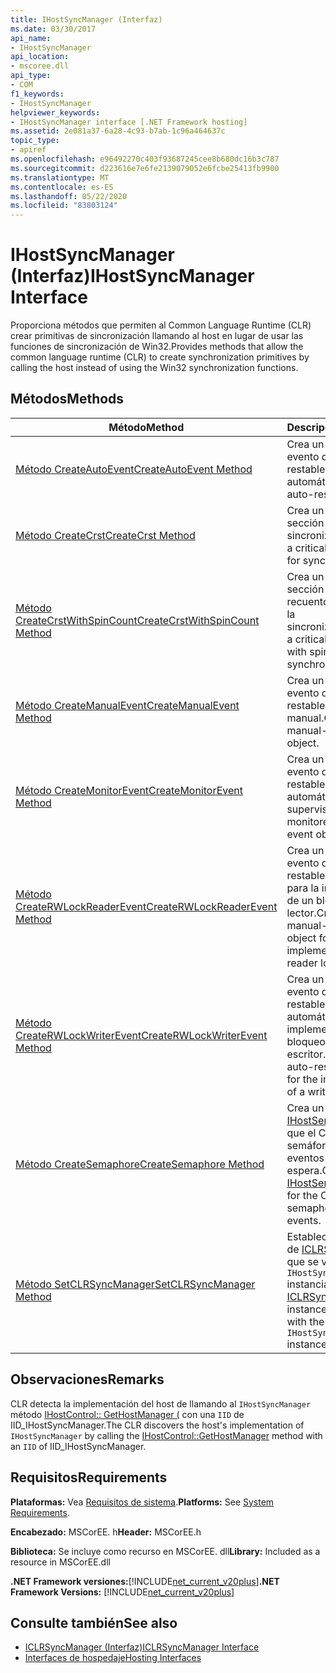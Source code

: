 ```yaml
---
title: IHostSyncManager (Interfaz)
ms.date: 03/30/2017
api_name:
- IHostSyncManager
api_location:
- mscoree.dll
api_type:
- COM
f1_keywords:
- IHostSyncManager
helpviewer_keywords:
- IHostSyncManager interface [.NET Framework hosting]
ms.assetid: 2e081a37-6a28-4c93-b7ab-1c96a464637c
topic_type:
- apiref
ms.openlocfilehash: e96492270c403f93687245cee8b680dc16b3c787
ms.sourcegitcommit: d223616e7e6fe2139079052e6fcbe25413fb9900
ms.translationtype: MT
ms.contentlocale: es-ES
ms.lasthandoff: 05/22/2020
ms.locfileid: "83803124"
---
```

# <a name="ihostsyncmanager-interface"></a><span data-ttu-id="28048-102">IHostSyncManager (Interfaz)</span><span class="sxs-lookup"><span data-stu-id="28048-102">IHostSyncManager Interface</span></span>
<span data-ttu-id="28048-103">Proporciona métodos que permiten al Common Language Runtime (CLR) crear primitivas de sincronización llamando al host en lugar de usar las funciones de sincronización de Win32.</span><span class="sxs-lookup"><span data-stu-id="28048-103">Provides methods that allow the common language runtime (CLR) to create synchronization primitives by calling the host instead of using the Win32 synchronization functions.</span></span>  
  
## <a name="methods"></a><span data-ttu-id="28048-104">Métodos</span><span class="sxs-lookup"><span data-stu-id="28048-104">Methods</span></span>  
  
|<span data-ttu-id="28048-105">Método</span><span class="sxs-lookup"><span data-stu-id="28048-105">Method</span></span>|<span data-ttu-id="28048-106">Descripción</span><span class="sxs-lookup"><span data-stu-id="28048-106">Description</span></span>|  
|------------|-----------------|  
|[<span data-ttu-id="28048-107">Método CreateAutoEvent</span><span class="sxs-lookup"><span data-stu-id="28048-107">CreateAutoEvent Method</span></span>](ihostsyncmanager-createautoevent-method.md)|<span data-ttu-id="28048-108">Crea un objeto de evento de restablecimiento automático.</span><span class="sxs-lookup"><span data-stu-id="28048-108">Creates an auto-reset event object.</span></span>|  
|[<span data-ttu-id="28048-109">Método CreateCrst</span><span class="sxs-lookup"><span data-stu-id="28048-109">CreateCrst Method</span></span>](ihostsyncmanager-createcrst-method.md)|<span data-ttu-id="28048-110">Crea un objeto de sección crítica para la sincronización.</span><span class="sxs-lookup"><span data-stu-id="28048-110">Creates a critical section object for synchronization.</span></span>|  
|[<span data-ttu-id="28048-111">Método CreateCrstWithSpinCount</span><span class="sxs-lookup"><span data-stu-id="28048-111">CreateCrstWithSpinCount Method</span></span>](ihostsyncmanager-createcrstwithspincount-method.md)|<span data-ttu-id="28048-112">Crea un objeto de sección crítica con el recuento de giros para la sincronización.</span><span class="sxs-lookup"><span data-stu-id="28048-112">Creates a critical section object with spin count for synchronization.</span></span>|  
|[<span data-ttu-id="28048-113">Método CreateManualEvent</span><span class="sxs-lookup"><span data-stu-id="28048-113">CreateManualEvent Method</span></span>](ihostsyncmanager-createmanualevent-method.md)|<span data-ttu-id="28048-114">Crea un objeto de evento de restablecimiento manual.</span><span class="sxs-lookup"><span data-stu-id="28048-114">Creates a manual-reset event object.</span></span>|  
|[<span data-ttu-id="28048-115">Método CreateMonitorEvent</span><span class="sxs-lookup"><span data-stu-id="28048-115">CreateMonitorEvent Method</span></span>](ihostsyncmanager-createmonitorevent-method.md)|<span data-ttu-id="28048-116">Crea un objeto de evento de restablecimiento automático supervisado.</span><span class="sxs-lookup"><span data-stu-id="28048-116">Creates a monitored auto-reset event object.</span></span>|  
|[<span data-ttu-id="28048-117">Método CreateRWLockReaderEvent</span><span class="sxs-lookup"><span data-stu-id="28048-117">CreateRWLockReaderEvent Method</span></span>](ihostsyncmanager-createrwlockreaderevent-method.md)|<span data-ttu-id="28048-118">Crea un objeto de evento de restablecimiento manual para la implementación de un bloqueo de lector.</span><span class="sxs-lookup"><span data-stu-id="28048-118">Creates a manual-reset event object for the implementation of a reader lock.</span></span>|  
|[<span data-ttu-id="28048-119">Método CreateRWLockWriterEvent</span><span class="sxs-lookup"><span data-stu-id="28048-119">CreateRWLockWriterEvent Method</span></span>](ihostsyncmanager-createrwlockwriterevent-method.md)|<span data-ttu-id="28048-120">Crea un objeto de evento de restablecimiento automático para la implementación de un bloqueo de escritor.</span><span class="sxs-lookup"><span data-stu-id="28048-120">Creates an auto-reset event object for the implementation of a writer lock.</span></span>|  
|[<span data-ttu-id="28048-121">Método CreateSemaphore</span><span class="sxs-lookup"><span data-stu-id="28048-121">CreateSemaphore Method</span></span>](../../../../docs/framework/unmanaged-api/hosting/ihostsyncmanager-createsemaphore-method.md)|<span data-ttu-id="28048-122">Crea un objeto [IHostSemaphore](ihostsemaphore-interface.md) para que el CLR lo use como semáforo para los eventos de espera.</span><span class="sxs-lookup"><span data-stu-id="28048-122">Creates an [IHostSemaphore](ihostsemaphore-interface.md) object for the CLR to use as a semaphore for wait events.</span></span>|  
|[<span data-ttu-id="28048-123">Método SetCLRSyncManager</span><span class="sxs-lookup"><span data-stu-id="28048-123">SetCLRSyncManager Method</span></span>](../../../../docs/framework/unmanaged-api/hosting/ihostsyncmanager-setclrsyncmanager-method.md)|<span data-ttu-id="28048-124">Establece la instancia de [ICLRSyncManager](iclrsyncmanager-interface.md) que se va a asociar a la `IHostSyncManager` instancia actual.</span><span class="sxs-lookup"><span data-stu-id="28048-124">Sets the [ICLRSyncManager](iclrsyncmanager-interface.md) instance to associate with the current `IHostSyncManager` instance.</span></span>|  
  
## <a name="remarks"></a><span data-ttu-id="28048-125">Observaciones</span><span class="sxs-lookup"><span data-stu-id="28048-125">Remarks</span></span>  
 <span data-ttu-id="28048-126">CLR detecta la implementación del host de llamando al `IHostSyncManager` método [IHostControl:: GetHostManager (](ihostcontrol-gethostmanager-method.md) con una `IID` de IID_IHostSyncManager.</span><span class="sxs-lookup"><span data-stu-id="28048-126">The CLR discovers the host's implementation of `IHostSyncManager` by calling the [IHostControl::GetHostManager](ihostcontrol-gethostmanager-method.md) method with an `IID` of IID_IHostSyncManager.</span></span>  
  
## <a name="requirements"></a><span data-ttu-id="28048-127">Requisitos</span><span class="sxs-lookup"><span data-stu-id="28048-127">Requirements</span></span>  
 <span data-ttu-id="28048-128">**Plataformas:** Vea [Requisitos de sistema](../../get-started/system-requirements.md).</span><span class="sxs-lookup"><span data-stu-id="28048-128">**Platforms:** See [System Requirements](../../get-started/system-requirements.md).</span></span>  
  
 <span data-ttu-id="28048-129">**Encabezado:** MSCorEE. h</span><span class="sxs-lookup"><span data-stu-id="28048-129">**Header:** MSCorEE.h</span></span>  
  
 <span data-ttu-id="28048-130">**Biblioteca:** Se incluye como recurso en MSCorEE. dll</span><span class="sxs-lookup"><span data-stu-id="28048-130">**Library:** Included as a resource in MSCorEE.dll</span></span>  
  
 <span data-ttu-id="28048-131">**.NET Framework versiones:**[!INCLUDE[net_current_v20plus](../../../../includes/net-current-v20plus-md.md)]</span><span class="sxs-lookup"><span data-stu-id="28048-131">**.NET Framework Versions:** [!INCLUDE[net_current_v20plus](../../../../includes/net-current-v20plus-md.md)]</span></span>  
  
## <a name="see-also"></a><span data-ttu-id="28048-132">Consulte también</span><span class="sxs-lookup"><span data-stu-id="28048-132">See also</span></span>

- [<span data-ttu-id="28048-133">ICLRSyncManager (Interfaz)</span><span class="sxs-lookup"><span data-stu-id="28048-133">ICLRSyncManager Interface</span></span>](iclrsyncmanager-interface.md)
- [<span data-ttu-id="28048-134">Interfaces de hospedaje</span><span class="sxs-lookup"><span data-stu-id="28048-134">Hosting Interfaces</span></span>](hosting-interfaces.md)
